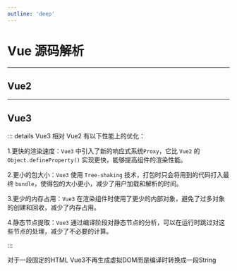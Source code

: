 ```yaml
---
outline: 'deep'
---
```


# Vue 源码解析<Badge type="tip" text="八股文" />

---

## Vue2

---

## Vue3

::: details Vue3 相对 Vue2 有以下性能上的优化：

1.更快的渲染速度：`Vue3` 中引入了新的响应式系统`Proxy`，它比 `Vue2` 的 `Object.defineProperty()` 实现更快，能够提高组件的渲染性能。

2.更小的包大小：`Vue3` 使用 `Tree-shaking` 技术，打包时只会将用到的代码打入最终 `bundle`，使得包的大小更小，减少了用户加载和解析的时间。

3.更少的内存占用：`Vue3` 在渲染组件时使用了更少的内部对象，避免了过多对象的创建和回收，减少了内存占用。

4.静态节点提取：`Vue3` 通过编译阶段对静态节点的分析，可以在运行时跳过对这些节点的处理，减少了不必要的计算。

:::

对于一段固定的HTML Vue3不再生成虚拟DOM而是编译时转换成一段String